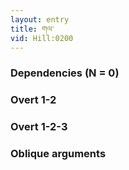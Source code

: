 ```yaml
---
layout: entry
title: གལ་
vid: Hill:0200
---
```

### Dependencies (N = 0)


### Overt 1-2


### Overt 1-2-3


### Oblique arguments
